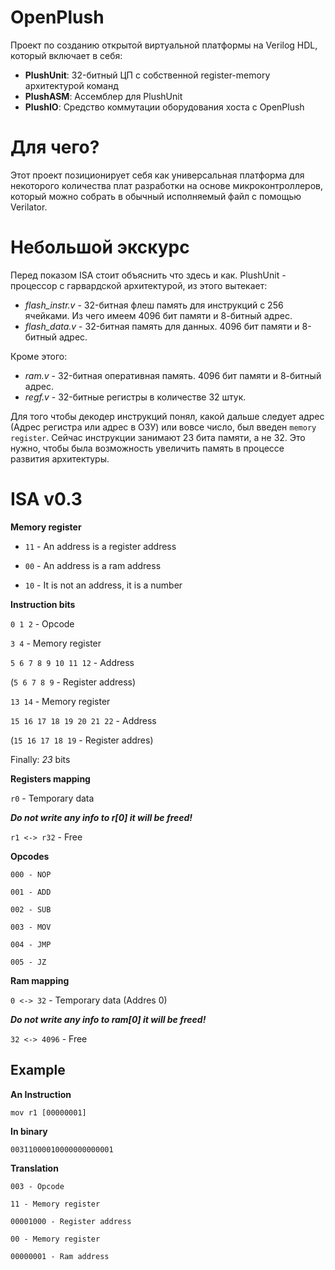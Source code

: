 # OpenPlush
Проект по созданию открытой виртуальной платформы на Verilog HDL, который включает в себя:
- **PlushUnit**: 32-битный ЦП с собственной register-memory архитектурой команд
- **PlushASM**: Ассемблер для PlushUnit
- **PlushIO**: Средство коммутации оборудования хоста с OpenPlush
# Для чего?
Этот проект позиционирует себя как универсальная платформа для некоторого количества плат разработки на основе микроконтроллеров, который можно собрать в обычный исполняемый файл с помощью Verilator.
# Небольшой экскурс
Перед показом ISA стоит объяснить что здесь и как. PlushUnit - процессор с гарвардской архитектурой, из этого вытекает:
- *flash_instr.v* - 32-битная флеш память для инструкций с 256 ячейками. Из чего имеем 4096 бит памяти и 8-битный адрес.
- *flash_data.v* - 32-битная память для данных. 4096 бит памяти и 8-битный адрес.
  
Кроме этого:
- *ram.v* - 32-битная оперативная память. 4096 бит памяти и 8-битный адрес.
- *regf.v* - 32-битные регистры в количестве 32 штук.

Для того чтобы декодер инструкций понял, какой дальше следует адрес (Адрес регистра или адрес в ОЗУ) или вовсе число,
был введен `memory register`. Сейчас инструкции занимают 23 бита памяти, а не 32. Это нужно, чтобы была возможность увеличить
память в процессе развития архитектуры.

# ISA v0.3

**Memory register**

- `11` - An address is a register address

- `00` - An address is a ram address

- `10` - It is not an address, it is a number


**Instruction bits**

`0 1 2` - Opcode

`3 4` - Memory register

`5 6 7 8 9 10 11 12` - Address

(`5 6 7 8 9` - Register address)

`13 14` - Memory register

`15 16 17 18 19 20 21 22` - Address

(`15 16 17 18 19` - Register addres)

Finally: *23* bits


**Registers mapping**

`r0` - Temporary data

***Do not write any info to r[0] it will be freed!***

`r1 <-> r32` - Free


**Opcodes**
```
000 - NOP

001 - ADD

002 - SUB

003 - MOV

004 - JMP

005 - JZ
```

**Ram mapping**

`0 <-> 32` - Temporary data (Addres 0)

***Do not write any info to ram[0] it will be freed!***

`32 <-> 4096` - Free

## Example

**An Instruction**

`mov r1 [00000001]`
  
**In binary**

`00311000010000000000001`

**Translation**
```
003 - Opcode

11 - Memory register

00001000 - Register address

00 - Memory register

00000001 - Ram address
```
